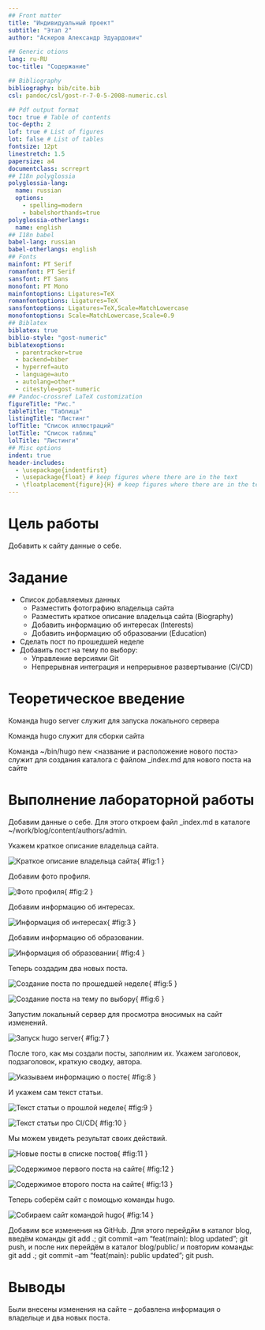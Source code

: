 ```yaml
---
## Front matter
title: "Индивидуальный проект"
subtitle: "Этап 2"
author: "Аскеров Александр Эдуардович"

## Generic otions
lang: ru-RU
toc-title: "Содержание"

## Bibliography
bibliography: bib/cite.bib
csl: pandoc/csl/gost-r-7-0-5-2008-numeric.csl

## Pdf output format
toc: true # Table of contents
toc-depth: 2
lof: true # List of figures
lot: false # List of tables
fontsize: 12pt
linestretch: 1.5
papersize: a4
documentclass: scrreprt
## I18n polyglossia
polyglossia-lang:
  name: russian
  options:
	- spelling=modern
	- babelshorthands=true
polyglossia-otherlangs:
  name: english
## I18n babel
babel-lang: russian
babel-otherlangs: english
## Fonts
mainfont: PT Serif
romanfont: PT Serif
sansfont: PT Sans
monofont: PT Mono
mainfontoptions: Ligatures=TeX
romanfontoptions: Ligatures=TeX
sansfontoptions: Ligatures=TeX,Scale=MatchLowercase
monofontoptions: Scale=MatchLowercase,Scale=0.9
## Biblatex
biblatex: true
biblio-style: "gost-numeric"
biblatexoptions:
  - parentracker=true
  - backend=biber
  - hyperref=auto
  - language=auto
  - autolang=other*
  - citestyle=gost-numeric
## Pandoc-crossref LaTeX customization
figureTitle: "Рис."
tableTitle: "Таблица"
listingTitle: "Листинг"
lofTitle: "Список иллюстраций"
lotTitle: "Список таблиц"
lolTitle: "Листинги"
## Misc options
indent: true
header-includes:
  - \usepackage{indentfirst}
  - \usepackage{float} # keep figures where there are in the text
  - \floatplacement{figure}{H} # keep figures where there are in the text
---
```


# Цель работы

Добавить к сайту данные о себе.

# Задание

- Список добавляемых данных
    - Разместить фотографию владельца сайта
    - Разместить краткое описание владельца сайта (Biography)
    - Добавить информацию об интересах (Interests)
    - Добавить информацию об образовании (Education)
- Сделать пост по прошедшей неделе
- Добавить пост на тему по выбору:
    - Управление версиями Git
    - Непрерывная интеграция и непрерывное развертывание (CI/CD)

# Теоретическое введение

Команда hugo server служит для запуска локального сервера

Команда hugo служит для сборки сайта

Команда ~/bin/hugo new \<название и расположение нового поста\> служит для создания каталога с файлом _index.md для нового поста на сайте

# Выполнение лабораторной работы

Добавим данные о себе. Для этого откроем файл _index.md в каталоге ~/work/blog/content/authors/admin.

Укажем краткое описание владельца сайта.

![Краткое описание владельца сайта](image/1.png){ #fig:1 }

Добавим фото профиля.

![Фото профиля](image/2.png){ #fig:2 }

Добавим информацию об интересах.

![Информация об интересах](image/3.png){ #fig:3 }

Добавим информацию об образовании.

![Информация об образовании](image/4.png){ #fig:4 }

Теперь создадим два новых поста.

![Создание поста по прошедшей неделе](image/5.png){ #fig:5 }

![Создание поста на тему по выбору](image/6.png){ #fig:6 }

Запустим локальный сервер для просмотра вносимых на сайт изменений.

![Запуск hugo server](image/7.png){ #fig:7 }

После того, как мы создали посты, заполним их. Укажем заголовок, подзаголовок, краткую сводку, автора.

![Указываем информацию о посте](image/8.png){ #fig:8 }

И укажем сам текст статьи.

![Текст статьи о прошлой неделе](image/9.png){ #fig:9 }

![Текст статьи про CI/CD](image/10.png){ #fig:10 }

Мы можем увидеть результат своих действий.

![Новые посты в списке постов](image/11.png){ #fig:11 }

![Содержимое первого поста на сайте](image/12.png){ #fig:12 }

![Содержимое второго поста на сайте](image/13.png){ #fig:13 }

Теперь соберём сайт с помощью команды hugo.

![Собираем сайт командой hugo](image/14.png){ #fig:14 }

Добавим все изменения на GitHub. Для этого перейдйм в каталог blog, введём команды git add .; git commit –am “feat(main): blog updated”; git push, и после них перейдём в каталог blog/public/ и повторим команды: git add .; git commit –am “feat(main): public updated”; git push.

# Выводы

Были внесены изменения на сайте – добавлена информация о владельце и два новых поста.
